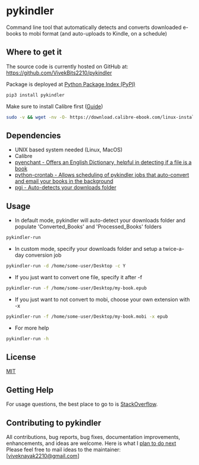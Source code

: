 # pykindler
Command line tool that automatically detects and converts downloaded e-books to mobi format (and auto-uploads to Kindle, on a schedule)

## Where to get it
The source code is currently hosted on GitHub at:
https://github.com/VivekBits2210/pykindler

Package is deployed at [Python Package Index (PyPI)](https://pypi.org/project/pykindler/)

```sh
pip3 install pykindler
```

Make sure to install Calibre first ([Guide](https://calibre-ebook.com/download_linux))
```sh
sudo -v && wget -nv -O- https://download.calibre-ebook.com/linux-installer.sh | sudo sh /dev/stdin
```

## Dependencies
- UNIX based system needed (Linux, MacOS)
- Calibre
- [pyenchant - Offers an English Dictionary, helpful in detecting if a file is a book](https://pypi.org/project/pyenchant/)
- [python-crontab - Allows scheduling of pykindler jobs that auto-convert and email your books in the background](https://pypi.org/project/python-crontab/)
- [pgi - Auto-detects your downloads folder](https://pypi.org/project/pgi/)

## Usage
- In default mode, pykindler will auto-detect your downloads folder and populate 'Converted_Books' and 'Processed_Books' folders
```sh
pykindler-run
```
- In custom mode, specify your downloads folder and setup a twice-a-day conversion job
```sh
pykindler-run -d /home/some-user/Desktop -c Y
```

- If you just want to convert one file, specify it after -f
```sh
pykindler-run -f /home/some-user/Desktop/my-book.epub
```
- If you just want to not convert to mobi, choose your own extension with -x
```sh
pykindler-run -f /home/some-user/Desktop/my-book.mobi -x epub
```

- For more help
```sh
pykindler-run -h
```

## License
[MIT](LICENSE)

## Getting Help

For usage questions, the best place to go to is [StackOverflow](https://stackoverflow.com/questions/).

## Contributing to pykindler

All contributions, bug reports, bug fixes, documentation improvements, enhancements, and ideas are welcome.
Here is what I [plan to do next](PLAN.md) 
Please feel free to mail ideas to the maintainer: [viveknayak2210@gmail.com]
